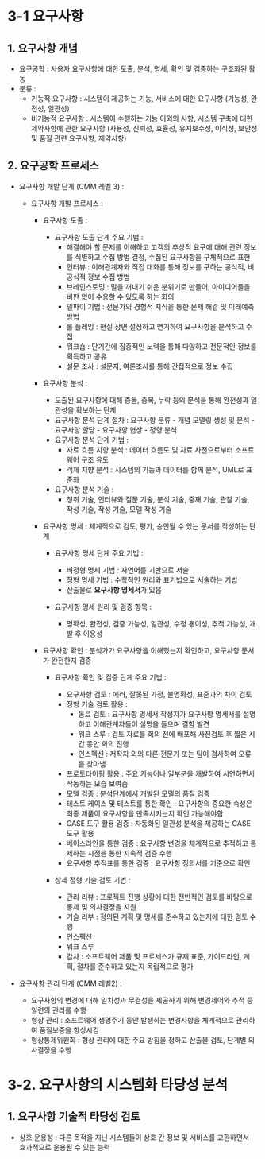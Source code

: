 # 3-1 요구사항

## 1. 요구사항 개념
- 요구공학 : 사용자 요구사항에 대한 도출, 분석, 명세, 확인 및 검증하는 구조화된 활동
- 분류 :
    - 기능적 요구사항 : 시스템이 제공하는 기능, 서비스에 대한 요구사항 (기능성, 완전성, 일관성)
    - 비기능적 요구사항 : 시스템이 수행하는 기능 이외의 사항, 시스템 구축에 대한 제약사항에 관한 요구사항 (사용성, 신뢰성, 효율성, 유지보수성, 이식성, 보안성 및 품질 관련 요구사항, 제약사항)

## 2. 요구공학 프로세스
- 요구사항 개발 단계 (CMM 레벨 3) :
    - 요구사항 개발 프로세스 :
        - 요구사항 도출 : 
            - 요구사항 도출 단계 주요 기법 :
                - 해결해야 할 문제를 이해하고 고객의 추상적 요구에 대해 관련 정보를 식별하고 수집 방법 결정, 수집된 요구사항을 구체적으로 표현
                - 인터뷰 : 이해관계자와 직접 대화를 통해 정보를 구하는 공식적, 비공식적 정보 수집 방법
                - 브레인스토밍 : 말을 꺼내기 쉬운 분위기로 만들어, 아이디어들을 비판 없이 수용할 수 있도록 하는 회의
                - 델파이 기법 : 전문가의 경험적 지식을 통한 문제 해결 및 미래예측 방법
                - 롤 플레잉 : 현실 장면 설정하고 연기하여 요구사항을 분석하고 수집
                - 워크숍 : 단기간에 집중적인 노력을 통해 다양하고 전문적인 정보를 획득하고 공유
                - 설문 조사 : 설문지, 여론조사를 통해 간접적으로 정보 수집

        - 요구사항 분석 : 
            - 도출된 요구사항에 대해 충돌, 중복, 누락 등의 분석을 통해 완전성과 일관성을 확보하는 단계
            - 요구사항 분석 단계 절차 : 요구사항 분류 - 개념 모델링 생성 및 분석 - 요구사항 할당 - 요구사항 협상 - 정형 분석
            - 요구사항 분석 단계 기법 :
                - 자료 흐름 지향 분석 : 데이터 흐름도 및 자료 사전으로부터 소프트웨어 구조 유도
                - 객체 지향 분석 : 시스템의 기능과 데이터를 함께 분석, UML로 표준화
            - 요구사항 분석 기술 :
                - 청취 기술, 인터뷰와 질문 기술, 분석 기술, 중재 기술, 관찰 기술, 작성 기술, 작성 기술, 모델 작성 기술

        - 요구사항 명세 : 체계적으로 검토, 평가, 승인될 수 있는 문서를 작성하는 단계
            - 요구사항 명세 단계 주요 기법 :
                - 비정형 명세 기법 : 자연어를 기반으로 서술
                - 정형 명세 기법 : 수학적인 원리와 표기법으로 서술하는 기법
                - 산출물로 **요구사항 명세서**가 있음
            
            - 요구사항 명세 원리 및 검증 항목 :
                - 명확성, 완전성, 검증 가능성, 일관성, 수정 용이성, 추적 가능성, 개발 후 이용성

        - 요구사항 확인 : 분석가가 요구사항을 이해했는지 확인하고, 요구사항 문서가 완전한지 검증
            - 요구사항 확인 및 검증 단계 주요 기법 :
                - 요구사항 검토 : 에러, 잘못된 가정, 불명확성, 표준과의 차이 검토
                - 정형 기술 검토 활용 :
                    - 동료 검토 : 요구사항 명세서 작성자가 요구사항 명세서를 설명하고 이해관계자들이 설명을 들으며 결함 발견
                    - 워크 스루 : 검토 자료를 회의 전에 배포해 사전검토 후 짧은 시간 동안 회의 진행
                    - 인스펙션 : 저작자 외의 다른 전문가 또는 팀이 검사하여 오류를 찾아냄
                - 프로토타이핑 활용 : 주요 기능이나 일부분을 개발하여 시연하면서 작동하는 모습 보여줌
                - 모델 검증 : 분석단계에서 개발된 모델의 품질 검증
                - 테스트 케이스 및 테스트를 통한 확인 : 요구사항의 중요한 속성은 최종 제품이 요구사항을 만족시키는지 확인 가능해야함
                - CASE 도구 활용 검증 : 자동화된 일관성 분석을 제공하는 CASE 도구 활용
                - 베이스라인을 통한 검증 : 요구사항 변경을 체계적으로 추적하고 통제하는 시점을 통한 지속적 검증 수행
                - 요구사항 추적표를 통한 검증 : 요구사항 정의서를 기준으로 확인
            
            - 상세 정형 기술 검토 기법 :
                - 관리 리뷰 : 프로젝트 진행 상황에 대한 전반적인 검토를 바탕으로 통제 및 의사결정을 지원
                - 기술 리부 : 정의된 계획 및 명세를 준수하고 있는지에 대한 검토 수행
                - 인스펙션
                - 워크 스루
                - 감사 : 소프트웨어 제품 및 프로세스가 규제 표준, 가이드라인, 계획, 절차를 준수하고 있는지 독립적으로 평가

- 요구사항 관리 단계 (CMM 레벨2) :
    - 요구사항의 변경에 대해 일치성과 무결성을 제공하기 위해 변경제어와 추적 등 일련의 관리를 수행
    - 형상 관리 : 소프트웨어 생명주기 동안 발생하는 변경사항을 체계적으로 관리하여 품질보증을 향상시킴
    - 형상통제위원회 : 형상 관리에 대한 주요 방침을 정하고 산출물 검토, 단계별 의사결정을 수행

# 3-2. 요구사항의 시스템화 타당성 분석

## 1. 요구사항 기술적 타당성 검토
- 상호 운용성 : 다른 목적을 지닌 시스템들이 상호 간 정보 및 서비스를 교환하면서 효과적으로 운용될 수 있는 능력
